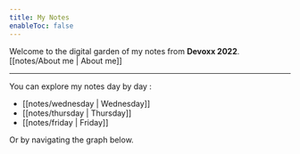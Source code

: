 ```yaml
---
title: My Notes
enableToc: false
---
```


Welcome to the digital garden of my notes from **Devoxx 2022**.
[[notes/About me | About me]]

---
You can explore my notes day by day :
- [[notes/wednesday | Wednesday]]
- [[notes/thursday | Thursday]]
- [[notes/friday | Friday]]

Or by navigating the graph below. 

